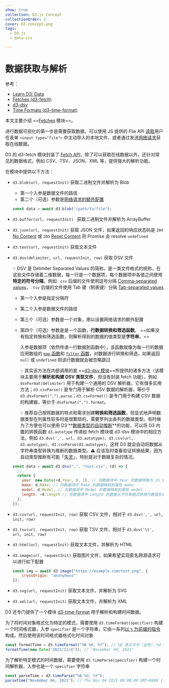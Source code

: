 ```yaml
---
show: true
collection: D3.js Concept
collectionOrder: 2
cover: D3-concept.png
tags:
  - D3.js
  - data-vis

---
```


# 数据获取与解析

参考：

* [Learn D3: Data](https://observablehq.com/@d3/learn-d3-data?collection=@d3/learn-d3)
* [Fetches (d3-fetch)](https://github.com/d3/d3/blob/main/API.md#fetches-d3-fetch)
* [d3-dsv](https://github.com/d3/d3-dsv)
* [Time Formats (d3-time-format)](https://github.com/d3/d3/blob/main/API.md#time-formats-d3-time-format)



本文主要介绍 ==[Fetches](https://github.com/d3/d3/blob/main/API.md#fetches-d3-fetch) 模块==。

进行数据可视化的第一步是需要获取数据，可以使用 JS 提供的 File API [读取](https://developer.mozilla.org/en-US/docs/Web/API/FileReader)用户在表单 `<input type="file">` 中主动导入的本地文件，或者通过发送[网络请求](https://developer.mozilla.org/en-US/docs/Web/HTTP)获取在线数据。

D3 的 d3-fetch 模块封装了 [Fetch API](https://developer.mozilla.org/en-US/docs/Web/API/Fetch_API)，除了可以获取在线数据以外，还针对常见的数据格式，例如 CSV、TSV、JSON、XML 等，提供强大的解析功能。

在模块中提供以下方法：

* `d3.blob(url, requestInit)` 获取二进制文件并解析为 Blob

  * 第一个入参是数据文件的路径
  * 第二个（可选）参数是[网络请求的额外配置](https://developer.mozilla.org/en-US/docs/Web/API/Request/Request)

  ```js
  const data = await d3.blob("/path/to/file");
  ```

* `d3.buffer(url, requestInit) ` 获取二进制文件并解析为 ArrayBuffer

* `d3.json(url, requestInit)` 获取 JSON 文件，如果返回的响应状态码是 `204` [No Content](https://developer.mozilla.org/docs/Web/HTTP/Status/204) 或 `205` [Reset Content](https://developer.mozilla.org/docs/Web/HTTP/Status/205) 则 Promise 会 resolve `undefined`

* `d3.text(url, requestInit)` 获取文本文件

* `d3.dsv(delimiter, url, requestInit, row)` 获取 DSV 文件

  :bulb: DSV 是 Delimiter Separated Values 的简称，是一类文件格式的统称，在这些文件存储着二维数据，每一行是一个数据项，每个数据项中各值之间使用**特定的符号分隔**，例如 `.csv` 后缀的文件使用逗号分隔 [Comma-separated values](https://en.wikipedia.org/wiki/Comma-separated_values)，`.tsv` 后缀的文件使用 Tab 键（制表键）分隔 [Tab-separated values](https://en.wikipedia.org/wiki/Tab-separated_values)

  * 第一个入参是指定分隔符

  * 第二个入参是数据文件的路径

  * 第三个（可选）参数是一个对象，用以设置网络请求的额外配置

  * 第四个（可选）参数是是一个函数，**行数据转换和筛选函数**。 ==如果没有指定转换和筛选函数，则解析得到的数据的值类型是**字符串**。==

    入参是数据项（依然传递一行数据到函数中），该函数就像为每一行的数据应用数组的 [`map` 函数](https://developer.mozilla.org/en-US/docs/Web/JavaScript/Reference/Global_Objects/Array/map)和 [`filter` 函数](https://developer.mozilla.org/en-US/docs/Web/JavaScript/Reference/Global_Objects/Array/filter)，对数据进行转换和筛选，如果返回 `null` 或 `undefined` 则该行数据就会被忽略跳过

    :bulb: 其实该方法在内部调用的是 ==[d3-dsv 模块](https://github.com/d3/d3-dsv)==所提供的诸多方法（该模块主要用于**解析和构建 DSV 类型文件**，但没有封装 fetch 功能），例如 `dsvFormat(delimiter)` 用于构建一个通用的 DSV 解析器，它有很多实用方法；`d3.csvParse()` 是专门用于解析 CSV 数据的解析器，等价于 `d3.dsvFormat(",").parse`；`d3.csvFormat()` 是专门用于构建 CSV 数据的构建器，等价于 `dsvFormat(",").format`。

    :bulb: 推荐自己按照数据的特点和需求创建**转换和筛选函数**，但显式地声明数据类型在列属性较多时是很繁琐的，需要罗列出各列的数据类型。有时候为了方便也可以使用 D3 **[数据类型的自动推断](https://github.com/d3/d3-dsv#autoType)**的功能，可以将 D3 内置的转换函数 `d3.autotype` 传递给 fetch 模块或 d3-dsv 模块中的相应方法，例如  `d3.dsv(',', url, d3.autotype)`、`d3.csv(url, d3.autotype)`、`d3.csvParse(d3.autotype)`，这样 D3 就会自动将数据从字符串类型转换为推断的数据类型。:warning: 应该及时查看验证转换结果，因为自动类型推断有可能「[失灵](https://observablehq.com/@d3/d3-autotype)」，特别是对于数据复杂的情况。

  ```js
  const data = await d3.dsv(",", "test.csv", (d) => {
    // 
    return {
      year: new Date(+d.Year, 0, 1), // 将数据项中 Year 的数据转换为 JS 的 Date 对象格式
      make: d.Make, // 将数据项中 Make 的数据映射到属性 make
      model: d.Model, // 将数据项中 Model 的数据映射到属性 model
      length: +d.Length // 将数据项中 Length 的数据从字符串格式转换为数值形式
    };
  });
  ```


* `d3.csv(url, requestInit, row)` 获取 CSV 文件，相对于 `d3.dsv(',', url, init, row)`

* `d3.tsv(url, requestInit, row)` 获取 TSV 文件，相对于 `d3.dsv('\t', url, init, row)`

* `d3.html(url, requestInit)` 获取文本文件，并解析为 HTML

* `d3.image(url, requestInit)` 获取图片文件，如果希望实现匿名跨源请求可以进行如下配置

  ```js
  const img = await d3.image("https://example.com/test.png", {
      crossOrigin: "anonymous"
  });
  ```

* `d3.svg(url, requestInit)` 获取文本文件，并解析为 SVG

* `d3.xml(url, requestInit)` 获取文本文件，并解析为 XML

  

D3 还专门提供了一个模块 [d3-time-format](https://github.com/d3/d3-time-format) 用于解析和构建时间数据。

为了将时间对象格式化为特定的模式，需要使用 `d3.timeFormat(specifier)` 构建一个时间格式器，入参 `specifier` 是一个字符串，它由一系列[以 `%` 为前缀的指令](https://github.com/d3/d3-time-format#locale_format)构成。然后使用该时间格式器格式化时间对象

```js
const formatTime = d3.timeFormat("%B %d, %Y"); // %B 表示月份（全称），%d 是以数值表示的日，%Y 表示年
formatTime(new Date("2021/11/4")); // "November 04, 2021"
```

为了解析特定模式的时间数据，需要使用 `d3.timeParse(specifier)` 构建一个时间解析器，入参也是一个 `specifier` 字符串

```js
const parseTime = d3.timeParse("%B %d, %Y");
parseTime("November 04, 2021"); // Thu Nov 04 2021 00:00:00 GMT+0800 (中国标准时间)
```

